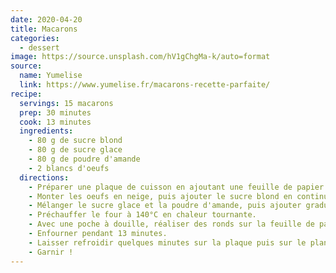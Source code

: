 ```yaml
---
date: 2020-04-20
title: Macarons
categories:
  - dessert
image: https://source.unsplash.com/hV1gChgMa-k/auto=format
source:
  name: Yumelise
  link: https://www.yumelise.fr/macarons-recette-parfaite/
recipe:
  servings: 15 macarons
  prep: 30 minutes
  cook: 13 minutes
  ingredients:
    - 80 g de sucre blond
    - 80 g de sucre glace
    - 80 g de poudre d'amande
    - 2 blancs d'oeufs
  directions:
    - Préparer une plaque de cuisson en ajoutant une feuille de papier sulfurisé. Découper la feuille pour qu'elle soit bien à plat.
    - Monter les oeufs en neige, puis ajouter le sucre blond en continuant de battre pour obtenir une meringue française.
    - Mélanger le sucre glace et la poudre d'amande, puis ajouter graduellement à la meringue à l'aide d'une spatule.
    - Préchauffer le four à 140°C en chaleur tournante.
    - Avec une poche à douille, réaliser des ronds sur la feuille de papier sulfurisé. Taper la plaque sur la plan de travail pour retirer les éventuelles bulles d'air.
    - Enfourner pendant 13 minutes.
    - Laisser refroidir quelques minutes sur la plaque puis sur le plan de travail. Une fois complétement refroidies les coques se détacheront facilement.
    - Garnir !
---
```


